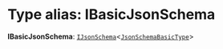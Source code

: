 # Type alias: IBasicJsonSchema

**IBasicJsonSchema**: [`IJsonSchema`](/en/auto-docs/interface/interfaces/IJsonSchema.md)<[`JsonSchemaBasicType`](/en/auto-docs/interface/types/JsonSchemaBasicType.md)>
